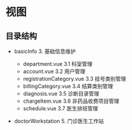 # 视图

## 目录结构

- basicInfo 3. 基础信息维护
  - department.vue  3.1 科室管理
  - account.vue  3.2 用户管理
  - registrationCategory.vue  3.3 挂号类别管理
  - billingCategory.vue  3.4 结算类别管理
  - diagnosis.vue  3.5 诊断目录管理
  - chargeItem.vue  3.6 非药品收费项目管理
  - schedule.vue  3.7 医生排班管理
  
- doctorWorkstation 5. 门诊医生工作站
